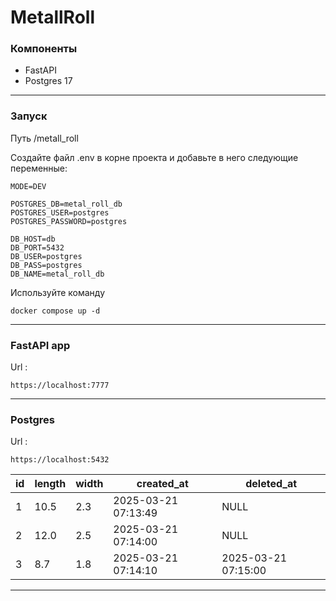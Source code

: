 # MetallRoll

### Компоненты
* FastAPI
* Postgres 17

---
### Запуск 
Путь /metall_roll

Создайте файл .env в корне проекта и добавьте в него следующие переменные:
```
MODE=DEV

POSTGRES_DB=metal_roll_db
POSTGRES_USER=postgres
POSTGRES_PASSWORD=postgres

DB_HOST=db
DB_PORT=5432
DB_USER=postgres
DB_PASS=postgres
DB_NAME=metal_roll_db
```

Используйте команду 
```
docker compose up -d
```
---
### FastAPI app
Url : 
```
https://localhost:7777
```
---
### Postgres
Url : 
```
https://localhost:5432
```

| id  | length | width | created_at          | deleted_at          |
|-----|--------|-------|---------------------|---------------------|
| 1   | 10.5   | 2.3   | 2025-03-21 07:13:49 | NULL                |
| 2   | 12.0   | 2.5   | 2025-03-21 07:14:00 | NULL                |
| 3   | 8.7    | 1.8   | 2025-03-21 07:14:10 | 2025-03-21 07:15:00 |

---